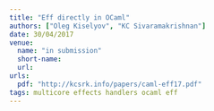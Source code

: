 ```yaml
---
title: "Eff directly in OCaml"
authors: ["Oleg Kiselyov", "KC Sivaramakrishnan"]
date: 30/04/2017
venue:
  name: "in submission"
  short-name:
  url:
urls:
  pdf: "http://kcsrk.info/papers/caml-eff17.pdf"
tags: multicore effects handlers ocaml eff
---
```

